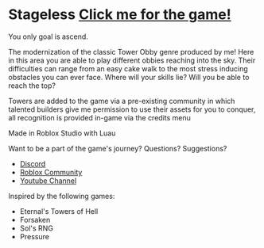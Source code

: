 # Stageless [Click me for the game!](https://www.roblox.com/games/108617994947204/Stageless)

You only goal is ascend.

The modernization of the classic Tower Obby genre produced by me! Here in this area you are able to play different obbies reaching into the sky. Their difficulties can range from an easy cake walk to the most stress inducing obstacles you can ever face. Where will your skills lie? Will you be able to reach the top?

Towers are added to the game via a pre-existing community in which talented builders give me permission to use their assets for you to conquer, all recognition is provided in-game via the credits menu

Made in Roblox Studio with Luau

Want to be a part of the game's journey? Questions? Suggestions?
- [Discord](https://discord.gg/wkzNTvTvNU)
- [Roblox Community](https://www.roblox.com/communities/15256687/Absolution-Studios#!/about)
- [Youtube Channel](https://www.youtube.com/channel/UCZOOQWfg0nOZoy6qORPyzTA)

Inspired by the following games:
- Eternal's Towers of Hell
- Forsaken
- Sol's RNG
- Pressure
